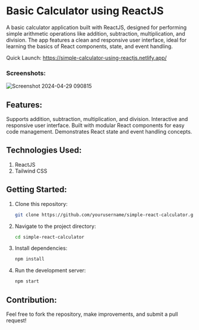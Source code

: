 # Basic Calculator using ReactJS
A basic calculator application built with ReactJS, designed for performing simple arithmetic operations like addition, subtraction, multiplication, and division. The app features a clean and responsive user interface, ideal for learning the basics of React components, state, and event handling.

Quick Launch: https://simple-calculator-using-reactjs.netlify.app/

### Screenshots:
![Screenshot 2024-04-29 090815](https://github.com/UmairFaheem042/react_basic_calculator/assets/103030494/aea5fc77-5de4-4446-a262-50fc5f8d3a30)

## Features:
Supports addition, subtraction, multiplication, and division.
Interactive and responsive user interface.
Built with modular React components for easy code management.
Demonstrates React state and event handling concepts.

## Technologies Used:
1. ReactJS
2. Tailwind CSS

## Getting Started:
1. Clone this repository:
   ```bash
   git clone https://github.com/yourusername/simple-react-calculator.git
3. Navigate to the project directory:
   ```bash
   cd simple-react-calculator
4. Install dependencies:
   ```bash
   npm install
5. Run the development server:
   ```bash
   npm start

## Contribution:
Feel free to fork the repository, make improvements, and submit a pull request!
